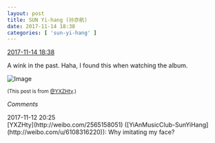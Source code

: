 ```yaml
---
layout: post
title: SUN Yi-hang (孙亦航)
date: 2017-11-14 18:38
categories: [ 'sun-yi-hang' ]
---
```


<div class="weibo-info">
  <a href="https://weibo.com/2565158051/Fv4wH2JAq">2017-11-14 18:38</a>
</div>

A wink in the past. Haha, I found this when watching the album.

<!-- more -->

![Image](https://wx2.sinaimg.cn/mw690/98e534a3gy1flhss1mzs6j22by340u0y.jpg)

<small>(This post is from [@YXZHty](http://weibo.com/2565158051).)</small>

*Comments*

<div class="weibo-info">2017-11-12 20:25</div>
[YXZHty](http://weibo.com/2565158051) ([YiAnMusicClub-SunYiHang](http://weibo.com/u/6108316220)): Why imitating my face?
